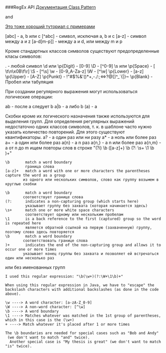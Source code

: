 ###RegEx API
[Документация Class Pattern](https://docs.oracle.com/javase/8/docs/api/java/util/regex/Pattern.html)

and 

[Это тоже хороший туториал с примерами](http://tutorials.jenkov.com/java-regex/matcher.html)


[abc]               -   a, b или c
[^abc]              -   символ, исключая a, b и c
[a-z]               -   символ между a и z
[a-d[m-p]]          -   между a и d, или между m и p

Кроме стандартных классов символов существуют предопределенные
класы символов:

.                   -   любой символ
\d или \p{Digit}    -   [0-9]
\D                  -   [^0-9]
\s или \p{Space}    -   [ \t\n\x0B\f\r]
\S                  -   [^\s]
\w                  -   [0-9_A-Za-z]
\W                  -   [^\w]
\p{Lower}           -   [a-z]
\p{Upper}           -   [A-Z]
\p{Punkt}           -   !"#$%&'()*+,-./:;<=>?@[\]^_`{|}~
\p{Blank}           -   Пробел или табуляция

При создании регулярного выражения могут использоваться логические
операции:

ab                  -    после a следует b
a|b                 -   a либо b
(a)                 -   а

Скобки кроме их логического назначения также используются для выделения групп.
Для определения регулярных выражений недостаточно одних классов символов, т. к. в шаблоне часто нужно указать количество повторений. Для этого
существуют квантификаторы.
a?                  -   a один раз или ни разу
a*                  -   a ноль или более раз
a+                  -   a один или более раз
a{n}                -   a n раз
a{n,}               -   a n или более раз
a{n,m}              -   a от n до m
ищем повторы слов в строке
"(?i) \\b ([a-z]+) \\b (?: \\s+ \\1 \\b )+"
```
\b       match a word boundary 
         граница слова
[a-z]+   match a word with one or more characters the parentheses capture the word as a group 
        из одного или нескольких символов, слово как группу возьмем в круглые скобки
   
\b       match a word boundary
        соответствует границе слова
(?:      indicates a non-capturing group (which starts here)
         указывает группу без захвата (которая начинается здесь)   
\s+      match one or more white space characters
         соответствует одному или нескольким пробелам
\1       is a back reference to the first (captured) group so the word is repeated here
         является обратной ссылкой на первую (захваченную) группу, поэтому слово здесь повторяется
\b       match a word boundary
        соответствовать границе слова
)+       indicates the end of the non-capturing group and allows it to occur one or more times
        указывает конец группы без захвата и позволяет ей встречаться один или несколько раз
```
или без именованных групп
```
I used this regular expression: "\b(\w+)(?:\W+\1\b)+"

When using this regular expression in Java, we have to "escape" the backslash characters with additional backslashes (as done in the code above).

\w ----> A word character: [a-zA-Z_0-9]
\W ----> A non-word character: [^\w]
\b ----> A word boundary
\1 ----> Matches whatever was matched in the 1st group of parentheses, which in this case is the (\w+)
+ ----> Match whatever it's placed after 1 or more times

The \b boundaries are needed for special cases such as "Bob and Andy"
 (we don't want to match "and" twice).
  Another special case is "My thesis is great" (we don't want to match "is" twice).
```